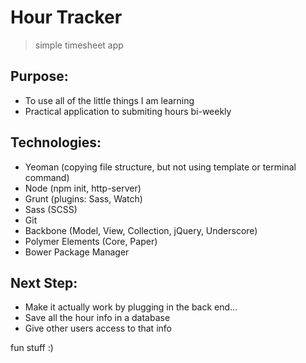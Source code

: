 # Hour Tracker
> simple timesheet app

## Purpose:
- To use all of the little things I am learning
- Practical application to submiting hours bi-weekly

## Technologies:
- Yeoman (copying file structure, but not using template or terminal command)
- Node (npm init, http-server)
- Grunt (plugins: Sass, Watch)
- Sass (SCSS)
- Git 
- Backbone (Model, View, Collection, jQuery, Underscore)
- Polymer Elements (Core, Paper)
- Bower Package Manager

## Next Step:
- Make it actually work by plugging in the back end...
- Save all the hour info in a database
- Give other users access to that info

fun stuff :) 